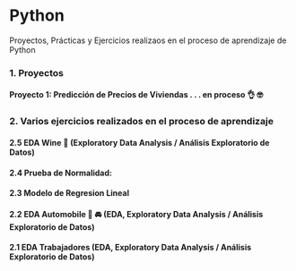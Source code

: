 # Python
 Proyectos, Prácticas y Ejercicios realizaos en el proceso de aprendizaje de Python 

### 1. Proyectos


#### Proyecto 1: Predicción de Precios de Viviendas . . . en proceso 👌 🤓






### 2. Varios ejercicios realizados en el proceso de aprendizaje 

#### 2.5 EDA Wine 🍷 (Exploratory Data Analysis / Análisis Exploratorio de Datos)

#### 2.4 Prueba de Normalidad: 

#### 2.3 Modelo de Regresion Lineal

#### 2.2 EDA Automobile 🚗 🚘 (EDA, Exploratory Data Analysis / Análisis Exploratorio de Datos)

#### 2.1 EDA Trabajadores (EDA, Exploratory Data Analysis / Análisis Exploratorio de Datos)
